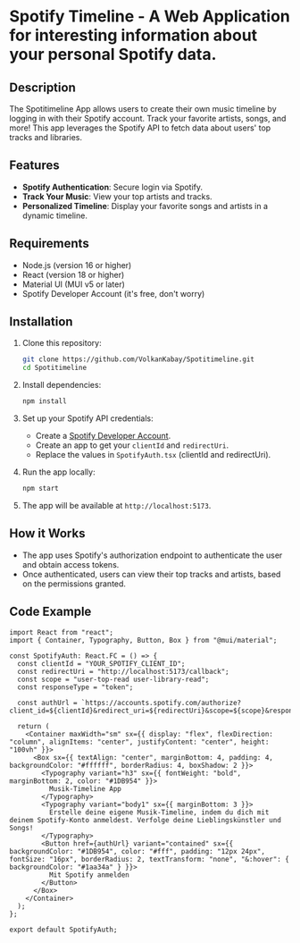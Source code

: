 # Spotify Timeline - A Web Application for interesting information about your personal Spotify data.

## Description

The Spotitimeline App allows users to create their own music timeline by logging in with their Spotify account. Track your favorite artists, songs, and more! This app leverages the Spotify API to fetch data about users' top tracks and libraries.

## Features

- **Spotify Authentication**: Secure login via Spotify.
- **Track Your Music**: View your top artists and tracks.
- **Personalized Timeline**: Display your favorite songs and artists in a dynamic timeline.

## Requirements

- Node.js (version 16 or higher)
- React (version 18 or higher)
- Material UI (MUI v5 or later)
- Spotify Developer Account (it's free, don't worry)

## Installation

1. Clone this repository:
    ```bash
    git clone https://github.com/VolkanKabay/Spotitimeline.git
    cd Spotitimeline
    ```

2. Install dependencies:
    ```bash
    npm install
    ```

3. Set up your Spotify API credentials:
    - Create a [Spotify Developer Account](https://developer.spotify.com/).
    - Create an app to get your `clientId` and `redirectUri`.
    - Replace the values in `SpotifyAuth.tsx` (clientId and redirectUri).

4. Run the app locally:
    ```bash
    npm start
    ```

5. The app will be available at `http://localhost:5173`.

## How it Works

- The app uses Spotify's authorization endpoint to authenticate the user and obtain access tokens.
- Once authenticated, users can view their top tracks and artists, based on the permissions granted.

## Code Example

```tsx
import React from "react";
import { Container, Typography, Button, Box } from "@mui/material";

const SpotifyAuth: React.FC = () => {
  const clientId = "YOUR_SPOTIFY_CLIENT_ID";
  const redirectUri = "http://localhost:5173/callback";
  const scope = "user-top-read user-library-read";
  const responseType = "token";

  const authUrl = `https://accounts.spotify.com/authorize?client_id=${clientId}&redirect_uri=${redirectUri}&scope=${scope}&response_type=${responseType}`;

  return (
    <Container maxWidth="sm" sx={{ display: "flex", flexDirection: "column", alignItems: "center", justifyContent: "center", height: "100vh" }}>
      <Box sx={{ textAlign: "center", marginBottom: 4, padding: 4, backgroundColor: "#ffffff", borderRadius: 4, boxShadow: 2 }}>
        <Typography variant="h3" sx={{ fontWeight: "bold", marginBottom: 2, color: "#1DB954" }}>
          Musik-Timeline App
        </Typography>
        <Typography variant="body1" sx={{ marginBottom: 3 }}>
          Erstelle deine eigene Musik-Timeline, indem du dich mit deinem Spotify-Konto anmeldest. Verfolge deine Lieblingskünstler und Songs!
        </Typography>
        <Button href={authUrl} variant="contained" sx={{ backgroundColor: "#1DB954", color: "#fff", padding: "12px 24px", fontSize: "16px", borderRadius: 2, textTransform: "none", "&:hover": { backgroundColor: "#1aa34a" } }}>
          Mit Spotify anmelden
        </Button>
      </Box>
    </Container>
  );
};

export default SpotifyAuth;

